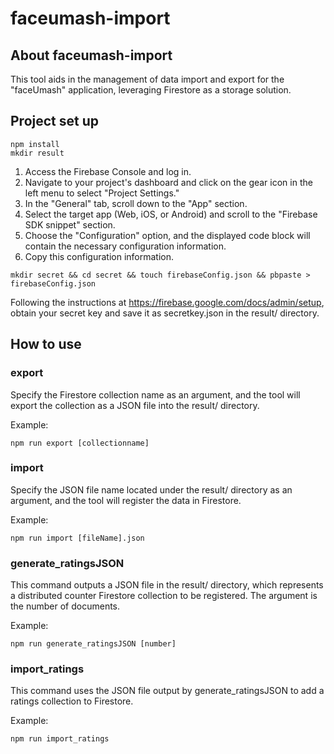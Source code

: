 # faceumash-import

## About faceumash-import

This tool aids in the management of data import and export for the "faceUmash" application, leveraging Firestore as a storage solution.

## Project set up

```
npm install
mkdir result
```

1. Access the Firebase Console and log in.
2. Navigate to your project's dashboard and click on the gear icon in the left menu to select "Project Settings."
3. In the "General" tab, scroll down to the "App" section.
4. Select the target app (Web, iOS, or Android) and scroll to the "Firebase SDK snippet" section.
5. Choose the "Configuration" option, and the displayed code block will contain the necessary configuration information.
6. Copy this configuration information.

```
mkdir secret && cd secret && touch firebaseConfig.json && pbpaste > firebaseConfig.json
```

Following the instructions at https://firebase.google.com/docs/admin/setup, obtain your secret key and save it as secretkey.json in the result/ directory.

## How to use

### export

Specify the Firestore collection name as an argument, and the tool will export the collection as a JSON file into the result/ directory.

Example:

```
npm run export [collectionname]
```

### import

Specify the JSON file name located under the result/ directory as an argument, and the tool will register the data in Firestore.

Example:

```
npm run import [fileName].json
```

### generate_ratingsJSON

This command outputs a JSON file in the result/ directory, which represents a distributed counter Firestore collection to be registered. The argument is the number of documents.

Example:

```
npm run generate_ratingsJSON [number]
```

### import_ratings

This command uses the JSON file output by generate_ratingsJSON to add a ratings collection to Firestore.

Example:

```
npm run import_ratings
```
